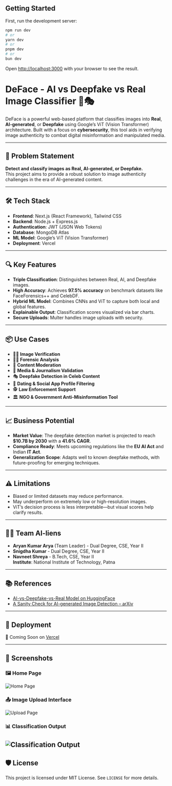 

## Getting Started

First, run the development server:

```bash
npm run dev
# or
yarn dev
# or
pnpm dev
# or
bun dev
```

Open [http://localhost:3000](http://localhost:3000) with your browser to see the result.


# DeFace - AI vs Deepfake vs Real Image Classifier 🧠🎭

DeFace is a powerful web-based platform that classifies images into **Real**, **AI-generated**, or **Deepfake** using Google’s ViT (Vision Transformer) architecture. Built with a focus on **cybersecurity**, this tool aids in verifying image authenticity to combat digital misinformation and manipulated media.

---

## 🚀 Problem Statement

**Detect and classify images as Real, AI-generated, or Deepfake.**  
This project aims to provide a robust solution to image authenticity challenges in the era of AI-generated content.

---

## 🛠 Tech Stack

- **Frontend**: Next.js (React Framework), Tailwind CSS  
- **Backend**: Node.js + Express.js  
- **Authentication**: JWT (JSON Web Tokens)  
- **Database**: MongoDB Atlas  
- **ML Model**: Google’s ViT (Vision Transformer)  
- **Deployment**: Vercel

---

## 🔍 Key Features

- **Triple Classification**: Distinguishes between Real, AI, and Deepfake images.
- **High Accuracy**: Achieves **97.5% accuracy** on benchmark datasets like FaceForensics++ and CelebDF.
- **Hybrid ML Model**: Combines CNNs and ViT to capture both local and global features.
- **Explainable Output**: Classification scores visualized via bar charts.
- **Secure Uploads**: Multer handles image uploads with security.

---

## 📦 Use Cases

- 🕵️‍♂️ **Image Verification**  
- 🧑‍⚖️ **Forensic Analysis**  
- 📱 **Content Moderation**  
- 📰 **Media & Journalism Validation**  
- 🎭 **Deepfake Detection in Celeb Content**  
- 💬 **Dating & Social App Profile Filtering**  
- 🕵️ **Law Enforcement Support**  
- 🏛 **NGO & Government Anti-Misinformation Tool**

---

## 📈 Business Potential

- **Market Value**: The deepfake detection market is projected to reach **$10.7B by 2030** with a **41.6% CAGR**.
- **Compliance Ready**: Meets upcoming regulations like the **EU AI Act** and Indian **IT Act**.
- **Generalization Scope**: Adapts well to known deepfake methods, with future-proofing for emerging techniques.

---

## ⚠️ Limitations

- Biased or limited datasets may reduce performance.
- May underperform on extremely low or high-resolution images.
- ViT’s decision process is less interpretable—but visual scores help clarify results.

---

## 👨‍💻 Team AI-liens

- **Aryan Kumar Arya** (Team Leader) - Dual Degree, CSE, Year II  
- **Snigdha Kumar** - Dual Degree, CSE, Year II  
- **Navneet Shreya** - B.Tech, CSE, Year II  
**Institute**: National Institute of Technology, Patna

---

## 📚 References

- [AI-vs-Deepfake-vs-Real Model on HuggingFace](https://huggingface.co/prithivMLmods/AI-vs-Deepfake-vs-Real)  
- [A Sanity Check for AI-generated Image Detection – arXiv](https://arxiv.org/abs/2406.19435)

---

## 📍 Deployment

🔗 Coming Soon on [Vercel](https://vercel.com)

---

## 📸 Screenshots

### 🖼️ Home Page
![Home Page](screenshots/homepage.png)

### 📤 Image Upload Interface
![Upload Page](screenshots/upload.png)

### 📊 Classification Output
![Classification Output](screenshots/output.png)
---

## 🛡️ License

This project is licensed under MIT License. See `LICENSE` for more details.


